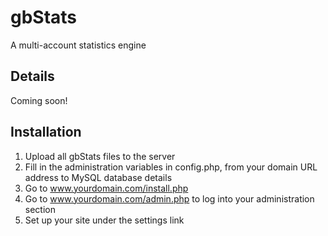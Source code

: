 gbStats
=======

A multi-account statistics engine

Details
-------

Coming soon!

Installation
------------

1. Upload all gbStats files to the server
2. Fill in the administration variables in config.php, from your domain URL address to MySQL database details 
3. Go to www.yourdomain.com/install.php
4. Go to www.yourdomain.com/admin.php to log into your administration section
5. Set up your site under the settings link
